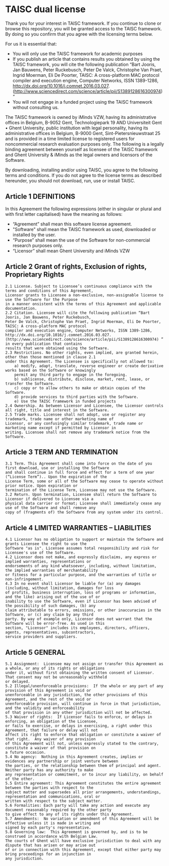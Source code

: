 # TAISC dual license

Thank you for your interest in TAISC framework. If you continue to clone or browse this repository, you will be granted access to the TAISC framework. By doing so you confirm that you agree with the licensing terms below. 

For us it is essential that:
 * You will only use the TAISC framework for academic purposes
 * If you publish an article that contains results you obtained by using the TAISC framework, 
  you will cite the following publication “Bart Jooris, Jan Bauwens, Peter Ruckebusch, 
  Peter De Valck, Christophe Van Praet, Ingrid Moerman, Eli De Poorter, 
  TAISC: A cross-platform MAC protocol compiler and execution engine, Computer Networks, ISSN 1389-1286,
  http://dx.doi.org/10.1016/j.comnet.2016.03.027. (http://www.sciencedirect.com/science/article/pii/S1389128616300974)”
 * You will not engage in a funded project using the TAISC framework without consulting us.
	
The TAISC framework  is owned by iMinds VZW, having its administrative offices in Belgium, B-9052 Gent, Technologiepark 19 AND Universiteit Gent • Ghent University, public institution with legal personality, having its administrative offices in Belgium, B-9000 Gent, Sint-Pietersnieuwstraat 25 and is provided in a time limited license to registered users for noncommercial research evaluation purposes only. The following is a legally binding agreement between yourself as licensee of the TAISC framework and Ghent University & iMinds as the legal owners and licensors of the Software.

By downloading, installing and/or using TAISC, you agree to the following terms and conditions.
If you do not agree to the license terms as described hereunder, you should not download, run, use or install TAISC.

Article 1 DEFINITIONS
---------------------
In this Agreement the following expressions (either in singular or plural and with first letter capitalised) have the meaning as follows:
 * “Agreement” shall mean this software license agreement.
 * "Software" shall mean the TAISC framework as used, downloaded or installed by the user. 
 * “Purpose” shall mean the use of the Software for non-commercial research purposes only.
 * “Licensor” shall mean Ghent University and iMinds VZW
	
Article 2 Grant of rights, Exclusion of rights, Proprietary Rights
------------------------------------------------------------------
	2.1 License. Subject to Licensee’s continuous compliance with the terms and conditions of this Agreement, 
	Licensor grants to Licensee a non-exclusive, non-assignable license to use the Software for the Purpose
	in a manner onsistent with the terms of this Agreement and applicable documentation.
	2.2 Citation. Licensee will cite the following publication “Bart Jooris, Jan Bauwens, Peter Ruckebusch, 
	Peter De Valck, Christophe Van Praet, Ingrid Moerman, Eli De Poorter, TAISC: A cross-platform MAC protocol 
	compiler and execution engine, Computer Networks, ISSN 1389-1286, http://dx.doi.org/10.1016/j.comnet.2016.03.027.
	(http://www.sciencedirect.com/science/article/pii/S1389128616300974) ” in every publication that contains 
	results that were obtained using the Software.
	2.3 Restrictions. No other rights, even implied, are granted herein, other than those mentioned in clause 2.1 
	under this Agreement. The Licensee is specifically not allowed to:
		a) modify, adapt, translate, reverse engineer or create derivative works based on the Software or knowingly 
		permit any third party to engage in the foregoing.
		b) sublicense, distribute, disclose, market, rent, lease, or transfer the Software.
		c) copy or to allow others to make or obtain copies of the Software.
		d) provide services to third parties with the Software.
		e) Use the TAISC framework in funded projects
	2.4 Ownership. As between Licensor and Licensee, the Licensor controls all right, title and interest in the Software.
	2.5 Trade marks. Licensee shall not adopt, use or register any trademark, trade name or other marketing name of 
	Licensor, or any confusingly similar trademark, trade name or marketing name except if permitted by Licensor in 
	writing. Licensee shall not remove any trademark notice from the Software.
	
Article 3 TERM AND TERMINATION
------------------------------
	3.1 Term. This Agreement shall come into force on the date of you first download, use or installing the Software 
	and shall continue in full force and effect for a term of one year (“License Term”).. Upon the expiration of the 
	License Term, some or all of the Software may cease to operate without prior notice. Upon expiration or 
	termination of the License Term, Licensee may not use the Software.
	3.2 Return. Upon termination, Licensee shall return the Software to Licensor if delivered to Licensee via a 
	physical data carrier or format; Licensee shall immediately cease any use of the Software and shall remove any 
	copy of (fragments of) the Software from any system under its control.
	
Article 4 LIMITED WARRANTIES – LIABILITIES
------------------------------------------
	4.1 Licensor has no obligation to support or maintain the Software and grants Licensee the right to use the 
	Software "as is". Licensee assumes total responsibility and risk for Licensee's use of the Software. 
	4.2 Licensor does not make, and expressly disclaims, any express or implied warranties, representations or 
	endorsements of any kind whatsoever, including, without limitation, the implied warranties of merchantability 
	or fitness for a particular purpose, and the warranties of title or non-infringement.
	4.3 In no event shall Licensor be liable for (a) any damages (including, without limitation, damages for loss 
	of profits, business interruption, loss of programs or information, and the like) arising out of the use of or 
	inability to use the Software, even if Licensor has been advised of the possibility of such damages, (b) any 
	claim attributable to errors, omissions, or other inaccuracies in the Software, or (c) any claim by any third 
	party. By way of example only, Licensor does not warrant that the Software will be error-free. As used in this 
	section, "Licensor" includes its employees, directors, officers, agents, representatives, subcontractors, 
	service providers and suppliers. 
	
Article 5 GENERAL
-----------------
	5.1 Assignment:  Licensee may not assign or transfer this Agreement as a whole, or any of its rights or obligations 
	under it, without first obtaining the written consent of Licensor.  That consent may not be unreasonably withheld 
	or delayed.
	5.2 Illegal/unenforceable provisions:  If the whole or any part of any provision of this Agreement is void or
	unenforceable in any jurisdiction, the other provisions of this Agreement, and the rest of the void or 
	unenforceable provision, will continue in force in that jurisdiction, and the validity and enforceability 
	of that provision in any other jurisdiction will not be affected.
	5.3 Waiver of rights:  If Licensor fails to enforce, or delays in enforcing, an obligation of the Licensee, 
	or fails to exercise, or delays in exercising, a right under this Agreement, that failure or delay will not 
	affect its right to enforce that obligation or constitute a waiver of that right.  Any waiver of any provision 
	of this Agreement will not, unless expressly stated to the contrary, constitute a waiver of that provision on 
	a future occasion.
	5.4 No agency:  Nothing in this Agreement creates, implies or evidences any partnership or joint venture between 
	the parties, or the relationship between them of principal and agent.  Neither party has any authority to make 
	any representation or commitment, or to incur any liability, on behalf of the other.
	5.5 Entire agreement: This Agreement constitutes the entire agreement between the parties with respect to the 
	subject matter and supersedes all prior arrangements, understandings, representation and communications, oral or 
	written with respect to the subject matter.
	5.6 Formalities: Each party will take any action and execute any document reasonably required by the other party 
	to give effect to any of its rights under this Agreement.
	5.7 Amendments:  No variation or amendment of this Agreement will be effective unless it is made in writing and 
	signed by each party's representative.
	5.8 Governing law:  This Agreement is governed by, and is to be construed in accordance with Belgian Law.  
	The courts of Ghent will have exclusive jurisdiction to deal with any dispute that has arisen or may arise out 
	of or in connection with this Agreement, except that either party may bring proceedings for an injunction in 
	any jurisdiction.
